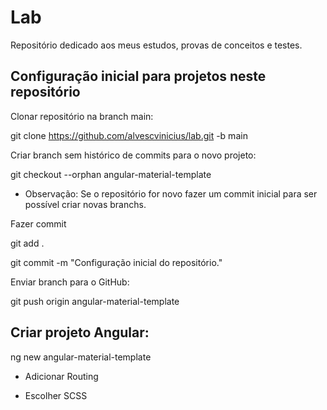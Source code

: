 # Lab

Repositório dedicado aos meus estudos, provas de conceitos e testes.

## Configuração inicial para projetos neste repositório

Clonar repositório na branch main:

git clone https://github.com/alvescvinicius/lab.git -b main

Criar branch sem histórico de commits para o novo projeto:

git checkout --orphan angular-material-template

* Observação: Se o repositório for novo fazer um commit inicial para ser possível criar novas branchs.

Fazer commit 

git add .

git commit -m "Configuração inicial do repositório."

Enviar branch para o GitHub:

git push origin angular-material-template

## Criar projeto Angular:

ng new angular-material-template

- Adicionar Routing

- Escolher SCSS

